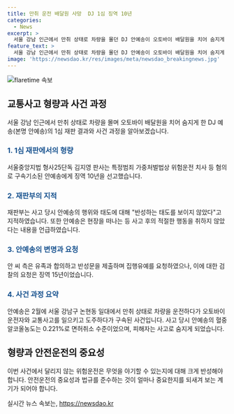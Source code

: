 ```yaml
---
title: 만취 운전 배달원 사망  DJ 1심 징역 10년
categories:
  - News
excerpt: >
  서울 강남 인근에서 만취 상태로 차량을 몰던 DJ 안예송이 오토바이 배달원을 치어 숨지게 한 혐의로 1심에서 징역 10년을 선고받았다. 재판부는 안예송의 사고 당시의 무책임한 행동과 반성 태도 부재를 지적했다. 안예송은 면허취소 수준의 술에 취한 상태에서 운전을 한 것으로 확인돼 비난을 받고 있다. 사고로 희생자가 사망하고, 안예송은 도주하다가 경찰에 붙잡혔으며, 2차 교통사고도 냈다. 혐의를 부인하며 반성하는 태도를 보이지 않아 검찰은 징역 15년을 요청했으나, 안예송은 유족과 합의하고 집행 유예를 요청했다.
feature_text: >
  서울 강남 인근에서 만취 상태로 차량을 몰던 DJ 안예송이 오토바이 배달원을 치어 숨지게 한 혐의로 1심에서 징역 10년을 선고받았다. 재판부는 안예송의 사고 당시의 무책임한 행동과 반성 태도 부재를 지적했다. 안예송은 면허취소 수준의 술에 취한 상태에서 운전을 한 것으로 확인돼 비난을 받고 있다. 사고로 희생자가 사망하고, 안예송은 도주하다가 경찰에 붙잡혔으며, 2차 교통사고도 냈다. 혐의를 부인하며 반성하는 태도를 보이지 않아 검찰은 징역 15년을 요청했으나, 안예송은 유족과 합의하고 집행 유예를 요청했다.
image: 'https://newsdao.kr/res/images/meta/newsdao_breakingnews.jpg'
---
```


<p><img src="https://newsdao.kr/res/images/meta/newsdao_breakingnews.jpg" alt="flaretime 속보" /></p>

<h2 data-ke-size="size26">교통사고 형량과 사건 과정</h2>

<p data-ke-size="size16">서울 강남 인근에서 만취 상태로 차량을 몰며 오토바이 배달원을 치어 숨지게 한 DJ 예송(본명 안예송)의 1심 재판 결과와 사건 과정을 알아보겠습니다.</p>

<h3><b><span style="color: #1a5490;">1. 1심 재판에서의 형량</span></b></h3>

<p data-ke-size="size16">서울중앙지법 형사25단독 김지영 판사는 특정범죄 가중처벌법상 위험운전 치사 등 혐의로 구속기소된 안예송에게 징역 10년을 선고했습니다.</p>

<h3><b><span style="color: #1a5490;">2. 재판부의 지적</span></b></h3>

<p data-ke-size="size16">재판부는 사고 당시 안예송의 행위와 태도에 대해 "반성하는 태도를 보이지 않았다"고 지적하였습니다. 또한 안예송은 현장을 떠나는 등 사고 후의 적절한 행동을 취하지 않았다는 내용을 언급하였습니다.</p>

<h3><b><span style="color: #1a5490;">3. 안예송의 변명과 요청</span></b></h3>

<p data-ke-size="size16">안 씨 측은 유족과 합의하고 반성문을 제출하며 집행유예를 요청하였으나, 이에 대한 검찰의 요청은 징역 15년이었습니다.</p>

<h3><b><span style="color: #1a5490;">4. 사건 과정 요약</span></b></h3>

<p data-ke-size="size16">안예송은 2월에 서울 강남구 논현동 일대에서 만취 상태로 차량을 운전하다가 오토바이 운전자와 교통사고를 일으키고 도주하다가 구속된 사건입니다. 사고 당시 안예송의 혈중알코올농도는 0.221%로 면허취소 수준이었으며, 피해자는 사고로 숨지게 되었습니다.</p>

<h2 data-ke-size="size26">형량과 안전운전의 중요성</h2>

<p data-ke-size="size16">이번 사건에서 달리지 않는 위험운전은 무엇을 야기할 수 있는지에 대해 크게 반성해야 합니다. 안전운전의 중요성과 법규를 준수하는 것이 얼마나 중요한지를 되새겨 보는 계기가 되어야 합니다.</p>
실시간 뉴스 속보는, <a href="https://newsdao.kr" rel="dofollow">https://newsdao.kr</a>


